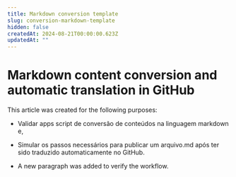 ```yaml
---
title: Markdown conversion template
slug: conversion-markdown-template
hidden: false
createdAt: 2024-08-21T00:00:00.623Z
updatedAt: ""
---
```


# Markdown content conversion and automatic translation in GitHub

This article was created for the following purposes:

- Validar apps script de conversão de conteúdos na linguagem markdown e,

- Simular os passos necessários para publicar um arquivo.md após ter sido traduzido automaticamente no GitHub.

- A new paragraph was added to verify the workflow.
